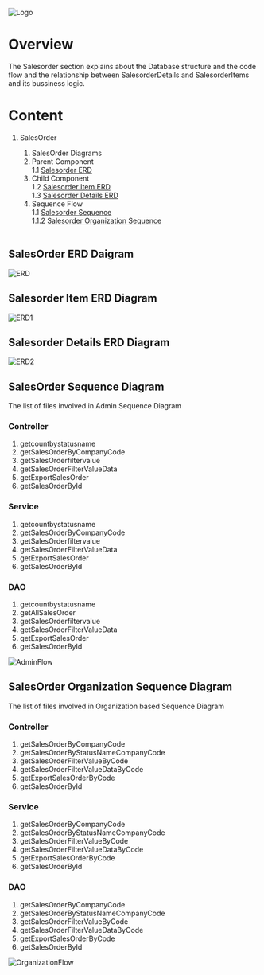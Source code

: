 ![Logo](https://github.com/GeppettoSoftware/StahlsTest/blob/master/docs/favicon.ico?raw=true"Logo")
# Overview
   The Salesorder section explains about the Database structure and the code flow and the relationship between SalesorderDetails and SalesorderItems and its bussiness logic.
<br/>
# Content 
1. SalesOrder<br/>
    1. SalesOrder Diagrams<br/>
    1. Parent Component<br/>
    1.1 [Salesorder ERD](#salesorder-erd-daigram)<br/>
    1. Child Component<br/>
    1.2 [Salesorder Item ERD](#salesorder-item-erd-diagram)<br/>
    1.3 [Salesorder Details ERD](#salesorder-details-erd-diagram)<br/>
    1. Sequence Flow <br/>
    1.1 [Salesorder Sequence](#salesorder-sequence-diagram)<br/>
    1.1.2 [Salesorder Organization Sequence](#salesorder-organization-sequence-diagram)<br/>
  
   <br/>
   
## SalesOrder ERD Daigram

![ERD](https://github.com/GeppettoSoftware/StahlsTest/blob/master/docs/SalesOrder%20ER%20Diagram.jpg?raw=true"ERD")

## Salesorder Item ERD Diagram

![ERD1](https://github.com/GeppettoSoftware/StahlsTest/blob/master/docs/SalesOrderItems%20ER%20Diagaram.jpg?raw=true"ERD1")

## Salesorder Details ERD Diagram

![ERD2](https://github.com/GeppettoSoftware/StahlsTest/blob/master/docs/SalesOrderDetails%20ER%20Diagram.jpg?raw=true"ERD2")

## SalesOrder Sequence Diagram
The list of files involved in Admin Sequence Diagram
<br/>
### Controller
1. getcountbystatusname <br/>
1. getSalesOrderByCompanyCode <br/>
1. getSalesOrderfiltervalue <br/>
1. getSalesOrderFilterValueData <br/>
1. getExportSalesOrder <br/>
1. getSalesOrderById <br/>

### Service
1. getcountbystatusname <br/>
1. getSalesOrderByCompanyCode <br/>
1. getSalesOrderfiltervalue <br/>
1. getSalesOrderFilterValueData <br/>
1. getExportSalesOrder <br/>
1. getSalesOrderById <br/>

### DAO
1. getcountbystatusname <br/>
1. getAllSalesOrder <br/>
1. getSalesOrderfiltervalue <br/>
1. getSalesOrderFilterValueData <br/>
1. getExportSalesOrder <br/>
1. getSalesOrderById <br/>

![AdminFlow](https://github.com/GeppettoSoftware/StahlsTest/blob/master/docs/salesOrderSequenceDiagram(ADMIN).jpg?raw=true"AdminFlow")
<br/>


## SalesOrder Organization Sequence Diagram
The list of files involved in Organization based Sequence Diagram
<br/>
### Controller
1. getSalesOrderByCompanyCode <br/>
1. getSalesOrderByStatusNameCompanyCode <br/>
1. getSalesOrderFilterValueByCode <br/>
1. getSalesOrderFilterValueDataByCode <br/>
1. getExportSalesOrderByCode <br/>
1. getSalesOrderById <br/>

### Service
1. getSalesOrderByCompanyCode <br/>
1. getSalesOrderByStatusNameCompanyCode <br/>
1. getSalesOrderFilterValueByCode <br/>
1. getSalesOrderFilterValueDataByCode <br/>
1. getExportSalesOrderByCode <br/>
1. getSalesOrderById <br/>

### DAO
1. getSalesOrderByCompanyCode <br/>
1. getSalesOrderByStatusNameCompanyCode <br/>
1. getSalesOrderFilterValueByCode <br/>
1. getSalesOrderFilterValueDataByCode <br/>
1. getExportSalesOrderByCode <br/>
1. getSalesOrderById <br/>

![OrganizationFlow](https://github.com/GeppettoSoftware/StahlsTest/blob/master/docs/salesOrderSequenceDiagram(ORGANIZATION).jpg?raw=true"OrganizationFlow")
